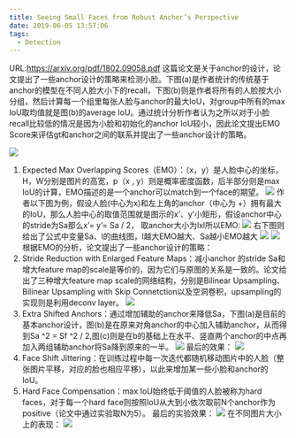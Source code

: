 ```yaml
---
title: Seeing Small Faces from Robust Anchor’s Perspective
date: 2019-06-05 13:57:06
tags:
  - Detection
---
```

URL:https://arxiv.org/pdf/1802.09058.pdf
这篇论文是关于anchor的设计，论文提出了一些anchor设计的策略来检测小脸。下图(a)是作者统计的传统基于anchor的模型在不同人脸大小下的recall，下图(b)则是作者将所有的人脸按大小分组，然后计算每一个组里每张人脸与anchor的最大IoU，对group中所有的max IoU取均值就是图(b)的average IoU。通过统计分析作者认为之所以对于小脸recall比较低的情况是因为小脸和初始化的anchor IoU较小，因此论文提出EMO Score来评估gt和anchor之间的联系并提出了一些anchor设计的策略。

![](Seeing-Small-Faces-from-Robust-Anchor’s-Perspective-image002.png)
1. Expected Max Overlapping Scores（EMO）：（x，y）是人脸中心的坐标，H，W分别是图片的高宽，p（x , y）则是概率密度函数，后半部分则是max IoU的计算，EMO描述的是一个anchor可以match到一个face的期望。
![](Seeing-Small-Faces-from-Robust-Anchor’s-Perspective-image003.png)
作者以下图为例，假设人脸(中心为x)和左上角的anchor（中心为 +）拥有最大的IoU，那么人脸中心的取值范围就是图示的x’、y’小矩形，假设anchor中心的stride为Sa那么x’= y’= Sa / 2， 取anchor大小为lxl所以EMO:
![](Seeing-Small-Faces-from-Robust-Anchor’s-Perspective-image004.png)
右下图则给出了公式中变量Sa、l的曲线图，l越大EMO越大、Sa越小EMO越大
![](Seeing-Small-Faces-from-Robust-Anchor’s-Perspective-image005.png)
![](Seeing-Small-Faces-from-Robust-Anchor’s-Perspective-image006.png)
根据EMO的分析，论文提出了一些anchor设计的策略：
1.  Stride Reduction with Enlarged Feature Maps：减小anchor 的stride Sa和增大feature map的scale是等价的，因为它们与原图的关系是一致的。论文给出了三种增大feature map scale的网络结构，分别是Bilinear Upsampling、Bilinear Upsampling with Skip Connetction以及空洞卷积，upsampling的实现则是利用deconv layer。
![](Seeing-Small-Faces-from-Robust-Anchor’s-Perspective-image007.png)
2.  Extra Shifted Anchors：通过增加辅助的anchor来降低Sa，下图(a)是目前的基本anchor设计，图(b)是在原来对角anchor的中心加入辅助anchor，从而得到Sa ^2 = Sf ^2 / 2,图(c)则是在b的基础上在水平、竖直两个anchor的中点再加入两组辅助anchor将Sa降到原来的一半。
![](Seeing-Small-Faces-from-Robust-Anchor’s-Perspective-image008.png)
最后的效果：
![](Seeing-Small-Faces-from-Robust-Anchor’s-Perspective-image009.png)
3. Face Shift Jittering：在训练过程中每一次迭代都随机移动图片中的人脸（整张图片平移，对应的脸也相应平移），以此来增加某一些小脸和anchor的IoU。
4. Hard Face Compensation：max IoU始终低于阈值的人脸被称为hard faces，对于每一个hard face则按照IoU从大到小依次取前N个anchor作为positive（论文中通过实验取N为5）。
最后的实验效果：
![](Seeing-Small-Faces-from-Robust-Anchor’s-Perspective-image010.png)
在不同图片大小上的表现：
![](Seeing-Small-Faces-from-Robust-Anchor’s-Perspective-image011.png)
